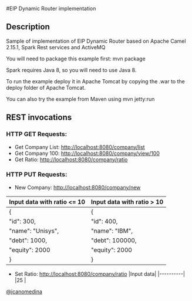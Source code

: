 #EIP Dynamic Router implementation

## Description
Sample of implementation of EIP Dynamic Router based on 
Apache Camel 2.15.1, Spark Rest services and ActiveMQ

You will need to package this example first:
  mvn package

Spark requires Java 8, so you will need to use Java 8.

To run the example deploy it in Apache Tomcat by copying the .war to the
deploy folder of Apache Tomcat.

You can also try the example from Maven using
   mvn jetty:run
   
## REST invocations
### HTTP GET Requests:
* Get Company List: 	[http://localhost:8080/company/list](http://localhost:8080/company/list)
* Get Company 100: 		[http://localhost:8080/company/view/100](http://localhost:8080/company/view/100)
* Get Ratio:			[http://localhost:8080/company/ratio](http://localhost:8080/company/ratio)

### HTTP PUT Requests:
* New Company:			[http://localhost:8080/company/new](http://localhost:8080/company/new) 

|Input data with ratio <= 10|Input data with ratio > 10|
|---------------------------|--------------------------|
|{							|{						   |
|"id": 300,					|"id": 400,				   |
|"name": "Unisys",			|"name": "IBM",			   |
|"debt": 1000,				|"debt": 100000,		   |
|"equity": 2000				|"equity": 2000			   |
|} 							|}						   |

* Set Ratio: 			[http://localhost:8080/company/ratio](http://localhost:8080/company/ratio)
|Input data|
|----------|
|25		   |

[@jcanomedina](https://twitter.com/jcanomedina)

